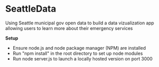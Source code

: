 # SeattleData
Using Seattle municipal gov open data to build a data vizualization app allowing users to learn more about their emergency services


<b>Setup</b>
- Ensure node.js and node package manager (NPM) are installed
- Run "npm install" in the root directory to set up node modules
- Run node server.js to launch a locally hosted version on port 3000
